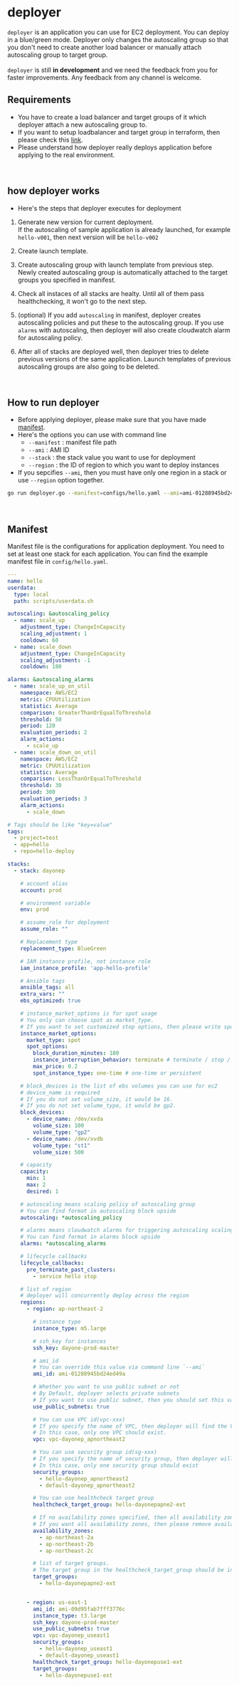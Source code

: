 # deployer
`deployer` is an application you can use for EC2 deployment. You can deploy in a blue/green mode. Deployer only
changes the autoscaling group so that you don't need to create another load balancer or manually attach autoscaling group to target group.
<br><br>
`deployer` is still **in development** and we need the feedback from you for faster improvements. Any feedback from any channel is welcome.
<br>

## Requirements
* You have to create a load balancer and target groups of it which deployer attach a new autoscaling group to. 
* If you want to setup loadbalancer and target group in terraform, then please check this [link](https://devops-art-factory.gitbook.io/devops-workshop/terraform/terraform-resource/computing/elb-+-ec2).
* Please understand how deployer really deploys application before applying to the real environment.
<br>

## how deployer works
* Here's the steps that deployer executes for deployment
1. Generate new version for current deployment.<br>
If the autoscaling of sample application is already launched, for example `hello-v001`, then next version will be `hello-v002`

2. Create launch template. 
3. Create autoscaling group with launch template from previous step. Newly created autoscaling group is automatically attached to the target groups you specified in manifest.
4. Check all instaces of all stacks are healty. Until all of them pass healthchecking, it won't go to the next step.
5. (optional) If you add `autoscaling` in manifest, deployer creates autoscaling policies and put these to the autoscaling group. If you use `alarms` with autoscaling, then deployer will also create cloudwatch alarm for autoscaling policy.
6. After all of stacks are deployed well, then deployer tries to delete previous versions of the same application.
   Launch templates of previous autoscaling groups are also going to be deleted.
   
<br>

## How to run deployer
* Before applying deployer, please make sure that you have made [manifest](#Manifest).
* Here's the options you can use with command line
    * `--manifest` : manifest file path
    * `--ami` : AMI ID
    * `--stack` : the stack value you want to use for deployment
    * `--region` : the ID of region to which you want to deploy instances
* If you sepcifies `--ami`, then you must have only one region in a stack or use `--region` option together.
```bash
go run deployer.go --manifest=configs/hello.yaml --ami=ami-01288945bd24ed49a --stack=<stack name> --region=ap-northeast-2
```
<br>

## Manifest
Manifest file is the configurations for application deployment. You need to set at least one stack for each application. You can find the example manifest file in `config/hello.yaml`.
```yaml
---
name: hello
userdata:
  type: local
  path: scripts/userdata.sh

autoscaling: &autoscaling_policy
  - name: scale_up
    adjustment_type: ChangeInCapacity
    scaling_adjustment: 1
    cooldown: 60
  - name: scale_down
    adjustment_type: ChangeInCapacity
    scaling_adjustment: -1
    cooldown: 180

alarms: &autoscaling_alarms
  - name: scale_up_on_util
    namespace: AWS/EC2
    metric: CPUUtilization
    statistic: Average
    comparison: GreaterThanOrEqualToThreshold
    threshold: 50
    period: 120
    evaluation_periods: 2
    alarm_actions:
      - scale_up
  - name: scale_down_on_util
    namespace: AWS/EC2
    metric: CPUUtilization
    statistic: Average
    comparison: LessThanOrEqualToThreshold
    threshold: 30
    period: 300
    evaluation_periods: 3
    alarm_actions:
      - scale_down

# Tags should be like "key=value"
tags:
  - project=test
  - app=hello
  - repo=hello-deploy

stacks:
  - stack: dayonep

    # account alias
    account: prod

    # environment variable
    env: prod

    # assume_role for deployment
    assume_role: ""

    # Replacement type
    replacement_type: BlueGreen

    # IAM instance profile, not instance role
    iam_instance_profile: 'app-hello-profile'

    # Ansible tags
    ansible_tags: all
    extra_vars: ""
    ebs_optimized: true

    # instance_market_options is for spot usage
    # You only can choose spot as market_type.
    # If you want to set customized stop options, then please write spot_options correctly.
    instance_market_options:
      market_type: spot
      spot_options:
        block_duration_minutes: 180
        instance_interruption_behavior: terminate # terminate / stop / hibernate
        max_price: 0.2
        spot_instance_type: one-time # one-time or persistent

    # block_devices is the list of ebs volumes you can use for ec2
    # device_name is required
    # If you do not set volume_size, it would be 16.
    # If you do not set volume_type, it would be gp2.
    block_devices:
      - device_name: /dev/xvda
        volume_size: 100
        volume_type: "gp2"
      - device_name: /dev/xvdb
        volume_type: "st1"
        volume_size: 500

    # capacity
    capacity:
      min: 1
      max: 2
      desired: 1

    # autoscaling means scaling policy of autoscaling group
    # You can find format in autoscaling block upside
    autoscaling: *autoscaling_policy

    # alarms means cloudwatch alarms for triggering autoscaling scaling policy
    # You can find format in alarms block upside
    alarms: *autoscaling_alarms

    # lifecycle callbacks
    lifecycle_callbacks:
      pre_terminate_past_clusters:
        - service hello stop

    # list of region
    # deployer will concurrently deploy across the region
    regions:
      - region: ap-northeast-2

        # instance type
        instance_type: m5.large

        # ssh_key for instances
        ssh_key: dayone-prod-master

        # ami_id
        # You can override this value via command line `--ami`
        ami_id: ami-01288945bd24ed49a

        # Whether you want to use public subnet or not
        # By Default, deployer selects private subnets
        # If you want to use public subnet, then you should set this value to ture.
        use_public_subnets: true

        # You can use VPC id(vpc-xxx)
        # If you specify the name of VPC, then deployer will find the VPC id with it.
        # In this case, only one VPC should exist.
        vpc: vpc-dayonep_apnortheast2

        # You can use security group id(sg-xxx)
        # If you specify the name of security group, then deployer will find the security group id with it.
        # In this case, only one security group should exist
        security_groups:
          - hello-dayonep_apnortheast2
          - default-dayonep_apnortheast2

        # You can use healthcheck target group
        healthcheck_target_group: hello-dayonepapne2-ext

        # If no availability zones specified, then all availability zones are selected by default.
        # If you want all availability zones, then please remove availability_zones key.
        availability_zones:
          - ap-northeast-2a
          - ap-northeast-2b
          - ap-northeast-2c

        # list of target groups.
        # The target group in the healthcheck_target_group should be included here.
        target_groups:
          - hello-dayonepapne2-ext


      - region: us-east-1
        ami_id: ami-09d95fab7fff3776c
        instance_type: t3.large
        ssh_key: dayone-prod-master
        use_public_subnets: true
        vpc: vpc-dayonep_useast1
        security_groups:
          - hello-dayonep_useast1
          - default-dayonep_useast1
        healthcheck_target_group: hello-dayonepuse1-ext
        target_groups:
          - hello-dayonepuse1-ext
``` 


